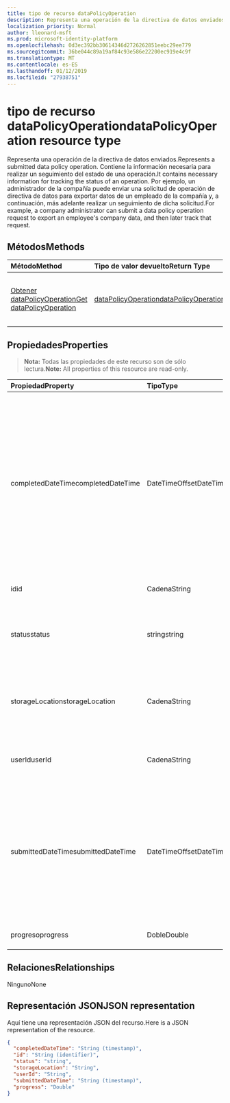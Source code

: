 ```yaml
---
title: tipo de recurso dataPolicyOperation
description: Representa una operación de la directiva de datos enviados. Contiene la información necesaria para realizar un seguimiento del estado de una operación. Por ejemplo, un administrador de la compañía puede enviar una solicitud de operación de directiva de datos para exportar datos de un empleado de la compañía y, a continuación, más adelante realizar un seguimiento de dicha solicitud.
localization_priority: Normal
author: lleonard-msft
ms.prod: microsoft-identity-platform
ms.openlocfilehash: 0d3ec392bb30614346d2726262851eebc29ee779
ms.sourcegitcommit: 36be044c89a19af84c93e586e22200ec919e4c9f
ms.translationtype: MT
ms.contentlocale: es-ES
ms.lasthandoff: 01/12/2019
ms.locfileid: "27938751"
---
```

# <a name="datapolicyoperation-resource-type"></a><span data-ttu-id="d0065-105">tipo de recurso dataPolicyOperation</span><span class="sxs-lookup"><span data-stu-id="d0065-105">dataPolicyOperation resource type</span></span>

<span data-ttu-id="d0065-106">Representa una operación de la directiva de datos enviados.</span><span class="sxs-lookup"><span data-stu-id="d0065-106">Represents a submitted data policy operation.</span></span> <span data-ttu-id="d0065-107">Contiene la información necesaria para realizar un seguimiento del estado de una operación.</span><span class="sxs-lookup"><span data-stu-id="d0065-107">It contains necessary information for tracking the status of an operation.</span></span> <span data-ttu-id="d0065-108">Por ejemplo, un administrador de la compañía puede enviar una solicitud de operación de directiva de datos para exportar datos de un empleado de la compañía y, a continuación, más adelante realizar un seguimiento de dicha solicitud.</span><span class="sxs-lookup"><span data-stu-id="d0065-108">For example, a company administrator can submit a data policy operation request to export an employee's company data, and then later track that request.</span></span>

## <a name="methods"></a><span data-ttu-id="d0065-109">Métodos</span><span class="sxs-lookup"><span data-stu-id="d0065-109">Methods</span></span>

| <span data-ttu-id="d0065-110">Método</span><span class="sxs-lookup"><span data-stu-id="d0065-110">Method</span></span>           | <span data-ttu-id="d0065-111">Tipo de valor devuelto</span><span class="sxs-lookup"><span data-stu-id="d0065-111">Return Type</span></span>    |<span data-ttu-id="d0065-112">Descripción</span><span class="sxs-lookup"><span data-stu-id="d0065-112">Description</span></span>|
|:---------------|:--------|:----------|
|[<span data-ttu-id="d0065-113">Obtener dataPolicyOperation</span><span class="sxs-lookup"><span data-stu-id="d0065-113">Get dataPolicyOperation</span></span>](../api/datapolicyoperation-get.md) | [<span data-ttu-id="d0065-114">dataPolicyOperation</span><span class="sxs-lookup"><span data-stu-id="d0065-114">dataPolicyOperation</span></span>](datapolicyoperation.md) |<span data-ttu-id="d0065-115">Leer las propiedades del objeto dataPolicyOperation.</span><span class="sxs-lookup"><span data-stu-id="d0065-115">Read properties of the dataPolicyOperation object.</span></span>|

## <a name="properties"></a><span data-ttu-id="d0065-116">Propiedades</span><span class="sxs-lookup"><span data-stu-id="d0065-116">Properties</span></span>

> <span data-ttu-id="d0065-117">**Nota:** Todas las propiedades de este recurso son de sólo lectura.</span><span class="sxs-lookup"><span data-stu-id="d0065-117">**Note:** All properties of this resource are read-only.</span></span>

| <span data-ttu-id="d0065-118">Propiedad</span><span class="sxs-lookup"><span data-stu-id="d0065-118">Property</span></span>     | <span data-ttu-id="d0065-119">Tipo</span><span class="sxs-lookup"><span data-stu-id="d0065-119">Type</span></span>   |<span data-ttu-id="d0065-120">Descripción</span><span class="sxs-lookup"><span data-stu-id="d0065-120">Description</span></span>|
|:---------------|:--------|:----------|
|<span data-ttu-id="d0065-121">completedDateTime</span><span class="sxs-lookup"><span data-stu-id="d0065-121">completedDateTime</span></span>|<span data-ttu-id="d0065-122">DateTimeOffset</span><span class="sxs-lookup"><span data-stu-id="d0065-122">DateTimeOffset</span></span>|<span data-ttu-id="d0065-123">Representa la solicitud para esta operación de la directiva de datos se ha completado, en la hora UTC, con el formato ISO 8601.</span><span class="sxs-lookup"><span data-stu-id="d0065-123">Represents when the request for this data policy operation was completed, in UTC time, using the ISO 8601 format.</span></span> <span data-ttu-id="d0065-124">Por ejemplo, medianoche en la zona horaria UTC del 1 de enero de 2014 sería así: `'2014-01-01T00:00:00Z'`.</span><span class="sxs-lookup"><span data-stu-id="d0065-124">For example, midnight UTC on Jan 1, 2014 would look like this: `'2014-01-01T00:00:00Z'`.</span></span> <span data-ttu-id="d0065-125">NULL hasta que se complete la operación.</span><span class="sxs-lookup"><span data-stu-id="d0065-125">Null until the operation completes.</span></span>|
|<span data-ttu-id="d0065-126">id</span><span class="sxs-lookup"><span data-stu-id="d0065-126">id</span></span>|<span data-ttu-id="d0065-127">Cadena</span><span class="sxs-lookup"><span data-stu-id="d0065-127">String</span></span>| <span data-ttu-id="d0065-128">Clave única para esta operación.</span><span class="sxs-lookup"><span data-stu-id="d0065-128">Unique key for this operation.</span></span> |
|<span data-ttu-id="d0065-129">status</span><span class="sxs-lookup"><span data-stu-id="d0065-129">status</span></span>|<span data-ttu-id="d0065-130">string</span><span class="sxs-lookup"><span data-stu-id="d0065-130">string</span></span>| <span data-ttu-id="d0065-131">Los valores posibles son: `notStarted`, `running`, `complete`, `failed` y `unknownFutureValue`.</span><span class="sxs-lookup"><span data-stu-id="d0065-131">Possible values are: `notStarted`, `running`, `complete`, `failed`, `unknownFutureValue`.</span></span>|
|<span data-ttu-id="d0065-132">storageLocation</span><span class="sxs-lookup"><span data-stu-id="d0065-132">storageLocation</span></span>|<span data-ttu-id="d0065-133">Cadena</span><span class="sxs-lookup"><span data-stu-id="d0065-133">String</span></span>|<span data-ttu-id="d0065-134">La ubicación de la dirección URL a donde se va a exportar datos para las solicitudes de exportación.</span><span class="sxs-lookup"><span data-stu-id="d0065-134">The URL location to where data is being exported for export requests.</span></span>|
|<span data-ttu-id="d0065-135">userId</span><span class="sxs-lookup"><span data-stu-id="d0065-135">userId</span></span>|<span data-ttu-id="d0065-136">Cadena</span><span class="sxs-lookup"><span data-stu-id="d0065-136">String</span></span>|<span data-ttu-id="d0065-137">El identificador para el usuario en quien se realiza la operación.</span><span class="sxs-lookup"><span data-stu-id="d0065-137">The id for the user on whom the operation is performed.</span></span>|
|<span data-ttu-id="d0065-138">submittedDateTime</span><span class="sxs-lookup"><span data-stu-id="d0065-138">submittedDateTime</span></span>|<span data-ttu-id="d0065-139">DateTimeOffset</span><span class="sxs-lookup"><span data-stu-id="d0065-139">DateTimeOffset</span></span>|<span data-ttu-id="d0065-140">Representa para esta operación de datos se envió la solicitud, en la hora UTC, con el formato ISO 8601.</span><span class="sxs-lookup"><span data-stu-id="d0065-140">Represents when the request for this data operation was submitted, in UTC time, using the ISO 8601 format.</span></span> <span data-ttu-id="d0065-141">Por ejemplo, la medianoche UTC del 1 de enero de 2014 sería así: `'2014-01-01T00:00:00Z'`</span><span class="sxs-lookup"><span data-stu-id="d0065-141">For example, midnight UTC on Jan 1, 2014 would look like this: `'2014-01-01T00:00:00Z'`</span></span>|
|<span data-ttu-id="d0065-142">progreso</span><span class="sxs-lookup"><span data-stu-id="d0065-142">progress</span></span>|<span data-ttu-id="d0065-143">Doble</span><span class="sxs-lookup"><span data-stu-id="d0065-143">Double</span></span>|<span data-ttu-id="d0065-144">Especifica el progreso de una operación.</span><span class="sxs-lookup"><span data-stu-id="d0065-144">Specifies the progress of an operation.</span></span>|

## <a name="relationships"></a><span data-ttu-id="d0065-145">Relaciones</span><span class="sxs-lookup"><span data-stu-id="d0065-145">Relationships</span></span>
<span data-ttu-id="d0065-146">Ninguno</span><span class="sxs-lookup"><span data-stu-id="d0065-146">None</span></span>


## <a name="json-representation"></a><span data-ttu-id="d0065-147">Representación JSON</span><span class="sxs-lookup"><span data-stu-id="d0065-147">JSON representation</span></span>

<span data-ttu-id="d0065-148">Aquí tiene una representación JSON del recurso.</span><span class="sxs-lookup"><span data-stu-id="d0065-148">Here is a JSON representation of the resource.</span></span>

<!-- {
  "blockType": "resource",
  "optionalProperties": [

  ],
  "@odata.type": "microsoft.graph.dataPolicyOperation"
}-->

```json
{
  "completedDateTime": "String (timestamp)",
  "id": "String (identifier)",
  "status": "string",
  "storageLocation": "String",
  "userId": "String",
  "submittedDateTime": "String (timestamp)",
  "progress": "Double"
}

```

<!-- uuid: 8fcb5dbc-d5aa-4681-8e31-b001d5168d79
2015-10-25 14:57:30 UTC -->
<!-- {
  "type": "#page.annotation",
  "description": "dataPolicyOperation resource",
  "keywords": "",
  "section": "documentation",
  "tocPath": ""
}-->
